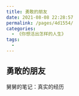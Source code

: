 ```yaml
---
title: 勇敢的朋友
date: 2021-08-08 22:28:57
permalink: /pages/4d1554/
categories:
  - 《你想活出怎样的人生》
tags:
  - 
---
```


## 勇敢的朋友

舅舅的笔记：真实的经历
